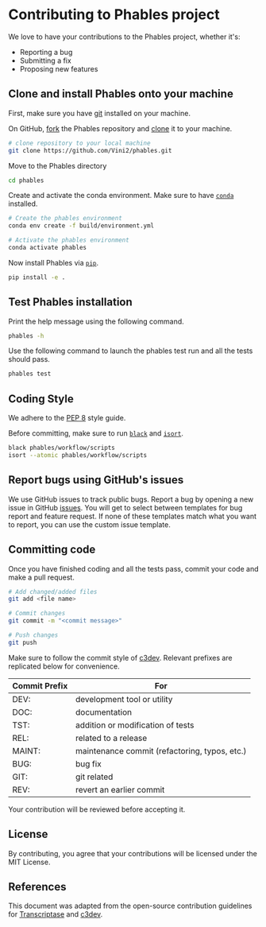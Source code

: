 # Contributing to Phables project

We love to have your contributions to the Phables project, whether it's:
* Reporting a bug
* Submitting a fix
* Proposing new features

## Clone and install Phables onto your machine

First, make sure you have [git](https://github.com/git-guides/install-git) installed on your machine.

On GitHub, [fork](https://docs.github.com/en/get-started/quickstart/fork-a-repo) the Phables repository and [clone](https://docs.github.com/en/repositories/creating-and-managing-repositories/cloning-a-repository) it to your machine.

```bash
# clone repository to your local machine
git clone https://github.com/Vini2/phables.git
```

Move to the Phables directory 

```bash
cd phables
```

Create and activate the conda environment. Make sure to have [`conda`](https://docs.conda.io/en/latest/) installed.

```bash
# Create the phables environment
conda env create -f build/environment.yml

# Activate the phables environment
conda activate phables
```

Now install Phables via [`pip`](https://pip.pypa.io/en/stable/).

```bash
pip install -e .
```

## Test Phables installation

Print the help message using the following command.

```bash
phables -h
```

Use the following command to launch the phables test run and all the tests should pass.

```bash
phables test
```

## Coding Style

We adhere to the [PEP 8](https://peps.python.org/pep-0008/) style guide. 

Before committing, make sure to run [`black`](https://pypi.org/project/black/) and [`isort`](https://pypi.org/project/isort/).

```bash
black phables/workflow/scripts
isort --atomic phables/workflow/scripts 
```

## Report bugs using GitHub's issues

We use GitHub issues to track public bugs. Report a bug by opening a new issue in GitHub [issues](https://github.com/Vini2/phables/issues). You will get to select between templates for bug report and feature request. If none of these templates match what you want to report, you can use the custom issue template.

## Committing code

Once you have finished coding and all the tests pass, commit your code and make a pull request. 

```bash
# Add changed/added files
git add <file name>

# Commit changes
git commit -m "<commit message>"

# Push changes
git push
```

Make sure to follow the commit style of [c3dev](https://github.com/cogent3/c3dev/wiki#style-for-commit-messages). Relevant prefixes are replicated below for convenience.

| **Commit Prefix** | **For**                                       |
|-------------------|-----------------------------------------------|
| DEV:              | development tool or utility                   |
| DOC:              | documentation                                 |
| TST:              | addition or modification of tests             |
| REL:              | related to a release                          |
| MAINT:            | maintenance commit (refactoring, typos, etc.) |
| BUG:              | bug fix                                       |
| GIT:              | git related                                   |
| REV:              | revert an earlier commit                      |


Your contribution will be reviewed before accepting it. 

## License

By contributing, you agree that your contributions will be licensed under the MIT License.

## References

This document was adapted from the open-source contribution guidelines for [Transcriptase](https://github.com/briandk/transcriptase-atom/blob/master/CONTRIBUTING.md) and [c3dev](https://github.com/cogent3/c3dev/wiki/How-to-Contribute-Code).
